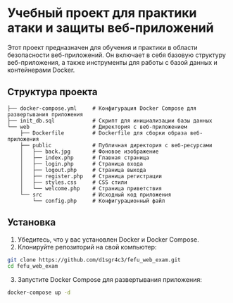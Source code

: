 # Учебный проект для практики атаки и защиты веб-приложений

Этот проект предназначен для обучения и практики в области безопасности веб-приложений. Он включает в себя базовую структуру веб-приложения, а также инструменты для работы с базой данных и контейнерами Docker.

## Структура проекта

```
├── docker-compose.yml     # Конфигурация Docker Compose для развертывания приложения
├── init_db.sql            # Скрипт для инициализации базы данных
└── web                    # Директория с веб-приложением
    ├── Dockerfile         # Dockerfile для сборки образа веб-приложения
    ├── public             # Публичная директория с веб-ресурсами
    │   ├── back.jpg       # Фоновое изображение
    │   ├── index.php      # Главная страница
    │   ├── login.php      # Страница входа
    │   ├── logout.php     # Страница выхода
    │   ├── register.php   # Страница регистрации
    │   ├── styles.css     # CSS стили
    │   └── welcome.php    # Страница приветствия
    └── src                # Исходный код приложения
        └── config.php     # Конфигурационный файл
```

## Установка

1. Убедитесь, что у вас установлен Docker и Docker Compose.
2. Клонируйте репозиторий на свой компьютер:

```bash
git clone https://github.com/d1sgr4c3/fefu_web_exam.git
cd fefu_web_exam
```
 
3. Запустите Docker Compose для развертывания приложения:

```bash
docker-compose up -d
```


